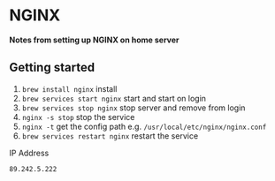 # NGINX

**Notes from setting up NGINX on home server**

## Getting started

1. `brew install nginx` install
2. `brew services start nginx` start and start on login
3. `brew services stop nginx` stop server and remove from login
4. `nginx -s stop` stop the service
5. `nginx -t` get the config path e.g. `/usr/local/etc/nginx/nginx.conf`
6. `brew services restart nginx` restart the service

IP Address
```text
89.242.5.222
```
